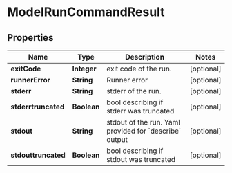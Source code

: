 # ModelRunCommandResult

## Properties
Name | Type | Description | Notes
------------ | ------------- | ------------- | -------------
**exitCode** | **Integer** | exit code of the run. |  [optional]
**runnerError** | **String** | Runner error |  [optional]
**stderr** | **String** | stderr of the run. |  [optional]
**stderrtruncated** | **Boolean** | bool describing if stderr was truncated |  [optional]
**stdout** | **String** | stdout of the run. Yaml provided for &#x60;describe&#x60; output |  [optional]
**stdouttruncated** | **Boolean** | bool describing if stdout was truncated |  [optional]
